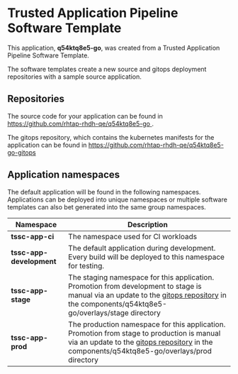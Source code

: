 # Trusted Application Pipeline Software Template

This application, **q54ktq8e5-go**, was created from a Trusted Application Pipeline Software Template.

The software templates create a new source and gitops deployment repositories with a sample source application. 

## Repositories

The source code for your application can be found in [https://github.com/rhtap-rhdh-qe/q54ktq8e5-go ](https://github.com/rhtap-rhdh-qe/q54ktq8e5-go ).
 
The gitops repository, which contains the kubernetes manifests for the application can be found in 
[https://github.com/rhtap-rhdh-qe/q54ktq8e5-go-gitops ](https://github.com/rhtap-rhdh-qe/q54ktq8e5-go-gitops ) 

## Application namespaces 

The default application will be found in the following namespaces. Applications can be deployed into unique namespaces or multiple software templates can also bet generated into the same group namespaces.  

|  Namespace   |  Description   |  
| -------- | -------- |
| **tssc-app-ci** | The namespace used for CI workloads |
| **tssc-app-development** | The default application during development. Every build will be deployed to this namespace for testing. |
| **tssc-app-stage** | The staging namespace for this application. Promotion from development to stage is manual via an update to the [gitops repository](https://github.com/rhtap-rhdh-qe/q54ktq8e5-go-gitops ) in the components/q54ktq8e5-go/overlays/stage directory |
| **tssc-app-prod** | The production namespace for this application. Promotion from stage to production is manual via an update to the [gitops repository](https://github.com/rhtap-rhdh-qe/q54ktq8e5-go-gitops ) in the components/q54ktq8e5-go/overlays/prod directory |